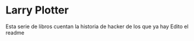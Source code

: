 # Larry Plotter

Esta serie de libros cuentan la historia de hacker de los que ya hay
Edito el readme